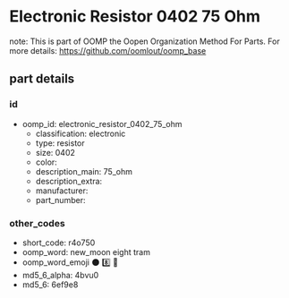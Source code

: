 # Electronic Resistor 0402 75 Ohm  

note: This is part of OOMP the Oopen Organization Method For Parts. For more details: https://github.com/oomlout/oomp_base

##  part details





### id
* oomp_id: electronic_resistor_0402_75_ohm
  * classification: electronic
  * type: resistor
  * size: 0402
  * color: 
  * description_main: 75_ohm
  * description_extra: 
  * manufacturer: 
  * part_number: 

### other_codes
* short_code: r4o750
* oomp_word: new_moon eight tram
* oomp_word_emoji :new_moon: :eight: :tram:
* md5_6_alpha: 4bvu0
* md5_6: 6ef9e8